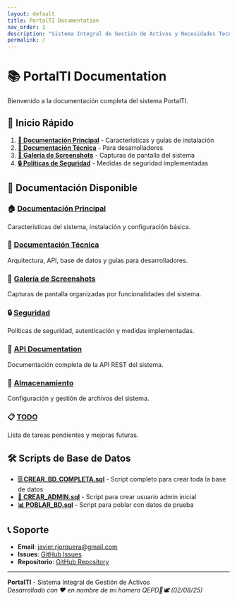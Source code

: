 ```yaml
---
layout: default
title: PortalTI Documentation
nav_order: 1
description: "Sistema Integral de Gestión de Activos y Necesidades Tecnológicas"
permalink: /
---
```


# 📚 PortalTI Documentation

Bienvenido a la documentación completa del sistema PortalTI.

## 🚀 Inicio Rápido

1. **[📖 Documentación Principal](./README.md)** - Características y guías de instalación
2. **[🔧 Documentación Técnica](./DOCUMENTACION_TECNICA.md)** - Para desarrolladores
3. **[📸 Galería de Screenshots](./screenshots.md)** - Capturas de pantalla del sistema
4. **[🔒 Políticas de Seguridad](./SECURITY.md)** - Medidas de seguridad implementadas

## 📖 Documentación Disponible

<div class="card-grid">
  <div class="card">
    <h3>🏠 <a href="./README.md">Documentación Principal</a></h3>
    <p>Características del sistema, instalación y configuración básica.</p>
  </div>
  
  <div class="card">
    <h3>🔧 <a href="./DOCUMENTACION_TECNICA.md">Documentación Técnica</a></h3>
    <p>Arquitectura, API, base de datos y guías para desarrolladores.</p>
  </div>
  
  <div class="card">
    <h3>📸 <a href="./screenshots.md">Galería de Screenshots</a></h3>
    <p>Capturas de pantalla organizadas por funcionalidades del sistema.</p>
  </div>
  
  <div class="card">
    <h3>🔒 <a href="./SECURITY.md">Seguridad</a></h3>
    <p>Políticas de seguridad, autenticación y medidas implementadas.</p>
  </div>
  
  <div class="card">
    <h3>🔌 <a href="./API.md">API Documentation</a></h3>
    <p>Documentación completa de la API REST del sistema.</p>
  </div>
  
  <div class="card">
    <h3>💾 <a href="./STORAGE.md">Almacenamiento</a></h3>
    <p>Configuración y gestión de archivos del sistema.</p>
  </div>
  
  <div class="card">
    <h3>📋 <a href="./TODO.md">TODO</a></h3>
    <p>Lista de tareas pendientes y mejoras futuras.</p>
  </div>
</div>

## 🛠️ Scripts de Base de Datos

- **[🗄️ CREAR_BD_COMPLETA.sql](./CREAR_BD_COMPLETA.sql)** - Script completo para crear toda la base de datos
- **[👤 CREAR_ADMIN.sql](./CREAR_ADMIN.sql)** - Script para crear usuario admin inicial
- **[📊 POBLAR_BD.sql](./POBLAR_BD.sql)** - Script para poblar con datos de prueba

## 📞 Soporte

- **Email**: javier.rjorquera@gmail.com
- **Issues**: [GitHub Issues](https://github.com/elnames/PortalTI/issues)
- **Repositorio**: [GitHub Repository](https://github.com/elnames/PortalTI)

---

**PortalTI** - Sistema Integral de Gestión de Activos  
*Desarrollado con ❤️ en nombre de mi homero QEPD🐶🕊️ (02/08/25)*
